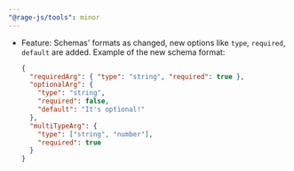 ```yaml
---
"@rage-js/tools": minor
---
```


- Feature: Schemas' formats as changed, new options like `type`, `required`, `default` are added. Example of the new schema format:
  ```json
  {
    "requiredArg": { "type": "string", "required": true },
    "optionalArg": {
      "type": "string",
      "required": false,
      "default": "It's optional!"
    },
    "multiTypeArg": {
      "type": ["string", "number"],
      "required": true
    }
  }
  ```
